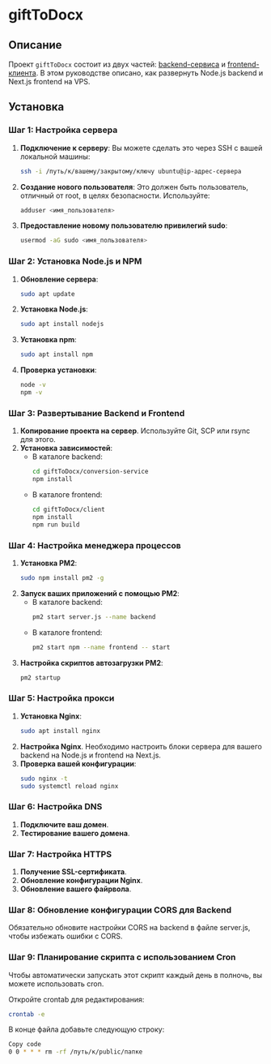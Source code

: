 
# giftToDocx

## Описание

Проект `giftToDocx` состоит из двух частей: [backend-сервиса](./convertator-servise) и [frontend-клиента](./client). В этом руководстве описано, как развернуть Node.js backend и Next.js frontend на VPS.

## Установка

### Шаг 1: Настройка сервера

1. **Подключение к серверу**: Вы можете сделать это через SSH с вашей локальной машины:
   ```bash
   ssh -i /путь/к/вашему/закрытому/ключу ubuntu@ip-адрес-сервера
   ```
2. **Создание нового пользователя**: Это должен быть пользователь, отличный от root, в целях безопасности. Используйте:
   ```bash
   adduser <имя_пользователя>
   ```
3. **Предоставление новому пользователю привилегий sudo**:
   ```bash
   usermod -aG sudo <имя_пользователя>
   ```

### Шаг 2: Установка Node.js и NPM

1. **Обновление сервера**:
   ```bash
   sudo apt update
   ```
2. **Установка Node.js**:
   ```bash
   sudo apt install nodejs
   ```
3. **Установка npm**:
   ```bash
   sudo apt install npm
   ```
4. **Проверка установки**: 
   ```bash
   node -v
   npm -v
   ```

### Шаг 3: Развертывание Backend и Frontend

1. **Копирование проекта на сервер**. Используйте Git, SCP или rsync для этого.
2. **Установка зависимостей**:
   - В каталоге backend: 
     ```bash
     cd giftToDocx/conversion-service
     npm install
     ```
   - В каталоге frontend:
     ```bash
     cd giftToDocx/client
     npm install
     npm run build
     ```

### Шаг 4: Настройка менеджера процессов

1. **Установка PM2**:
   ```bash
   sudo npm install pm2 -g
   ```
2. **Запуск ваших приложений с помощью PM2**:
   - В каталоге backend:
     ```bash
     pm2 start server.js --name backend
     ```
   - В каталоге frontend:
     ```bash
     pm2 start npm --name frontend -- start
     ```
3. **Настройка скриптов автозагрузки PM2**:
   ```bash
   pm2 startup
   ```

### Шаг 5: Настройка прокси

1. **Установка Nginx**:
   ```bash
   sudo apt install nginx
   ```
2. **Настройка Nginx**. Необходимо настроить блоки сервера для вашего backend на Node.js и frontend на Next.js.
3. **Проверка вашей конфигурации**:
   ```bash
   sudo nginx -t
   sudo systemctl reload nginx
   ```

### Шаг 6: Настройка DNS

1. **Подключите ваш домен**.
2. **Тестирование вашего домена**.

### Шаг 7: Настройка HTTPS

1. **Получение SSL-сертификата**.
2. **Обновление конфигурации Nginx**.
3. **Обновление вашего файрвола**.

### Шаг 8: Обновление конфигурации CORS для Backend

Обязательно обновите настройки CORS на backend в файле server.js, чтобы избежать ошибки с CORS.

### Шаг 9: Планирование скрипта с использованием Cron

Чтобы автоматически запускать этот скрипт каждый день в полночь, вы можете использовать cron.

Откройте crontab для редактирования:

```bash
crontab -e
```

В конце файла добавьте следующую строку:

```bash
Copy code
0 0 * * * rm -rf /путь/к/public/папке
```
